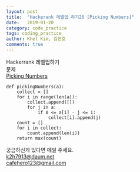 ```yaml
---
layout: post
title:  "Hackerank 레벨업 하기26 [Picking Numbers]"
date:   2019-01-20
category: code_practice
tags: coding_practice
author: Khel Kim, 김현호
comments: true
---
```


Hackerrank 레벨업하기  
문제  
[Picking Numbers](https://www.hackerrank.com/challenges/picking-numbers/problem)

~~~
def pickingNumbers(a):
    collect = []
    for i in range(len(a)):
        collect.append([])
        for j in a:
            if 0 <= a[i] - j <= 1:
                collect[i].append(j)
    count = []
    for i in collect:
        count.append(len(i))
    return max(count)
~~~

궁금하신게 있다면 메일 주세요.  
k2h7913@daum.net  
cafehero123@gmail.com
